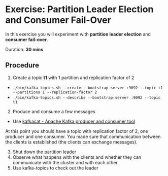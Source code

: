 # Exercise: Partition Leader Election and Consumer Fail-Over

In this exercise you will experiment with **partition leader election** and **consumer fail-over**.

Duration: **30 mins**


## Procedure

1. Create a topic **t1** with 1 partition and replication factor of 2
  * `./bin/kafka-topics.sh --create --bootstrap-server :9092 --topic t1 --partitions 1 --replication-factor 2`
  * `./bin/kafka-topics.sh --describe --bootstrap-server :9092 --topic t1`
2. Produce and consume a few messages
  * Use [kafkacat - Apache Kafka producer and consumer tool](https://github.com/edenhill/kafkacat)

At this point you should have a topic with replication factor of 2, one producer and one consumer. You made sure that communication between the clients is established (the clients can exchange messages).

3. Shut down the partition leader
4. Observe what happens with the clients and whether they can communicate with the cluster and with each other
5. Use kafka-topics to check out the leader
